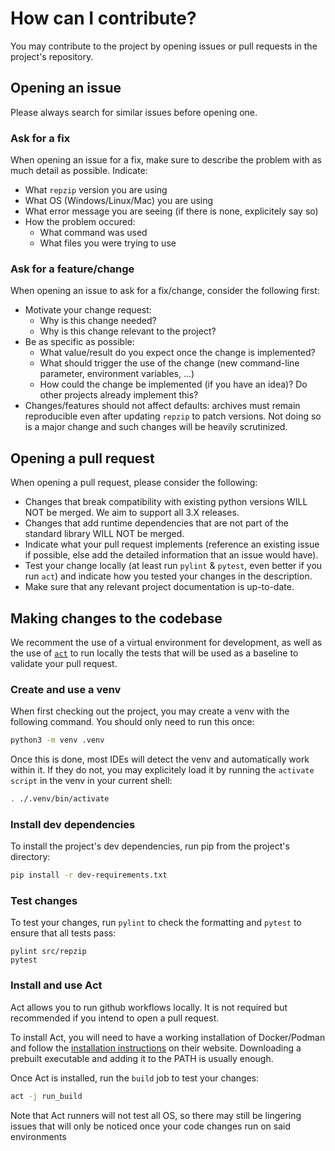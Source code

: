 # How can I contribute?

You may contribute to the project by opening issues or pull requests in the project's repository.

## Opening an issue

Please always search for similar issues before opening one.

### Ask for a fix

When opening an issue for a fix, make sure to describe the problem with as much detail as possible. Indicate:

* What `repzip` version you are using
* What OS (Windows/Linux/Mac) you are using
* What error message you are seeing (if there is none, explicitely say so)
* How the problem occured:
  * What command was used
  * What files you were trying to use

### Ask for a feature/change

When opening an issue to ask for a fix/change, consider the following first:

* Motivate your change request:
  * Why is this change needed?
  * Why is this change relevant to the project?
* Be as specific as possible:
  * What value/result do you expect once the change is implemented?
  * What should trigger the use of the change (new command-line parameter, environment variables, ...)
  * How could the change be implemented (if you have an idea)? Do other projects already implement this?
* Changes/features should not affect defaults: archives must remain reproducible even after updating `repzip` to patch versions. Not doing so is a major change and such changes will be heavily scrutinized.

## Opening a pull request

When opening a pull request, please consider the following:

* Changes that break compatibility with existing python versions WILL NOT be merged. We aim to support all 3.X releases.
* Changes that add runtime dependencies that are not part of the standard library WILL NOT be merged.
* Indicate what your pull request implements (reference an existing issue if possible, else add the detailed information that an issue would have).
* Test your change locally (at least run `pylint` & `pytest`, even better if you run `act`) and indicate how you tested your changes in the description.
* Make sure that any relevant project documentation is up-to-date.

## Making changes to the codebase

We recomment the use of a virtual environment for development, as well as the use of [`act`](https://github.com/nektos/act) to run locally the tests that will be used as a baseline to validate your pull request.

### Create and use a venv

When first checking out the project, you may create a venv with the following command. You should only need to run this once:

```bash
python3 -m venv .venv
```

Once this is done, most IDEs will detect the venv and automatically work within it. If they do not, you may explicitely load it by running the `activate script` in the venv in your current shell:

```bash
. ./.venv/bin/activate
```

### Install dev dependencies

To install the project's dev dependencies, run pip from the project's directory:

```bash
pip install -r dev-requirements.txt
```

### Test changes

To test your changes, run `pylint` to check the formatting and `pytest` to ensure that all tests pass:

```
pylint src/repzip
pytest
```

### Install and use Act

Act allows you to run github workflows locally. It is not required but recommended if you intend to open a pull request.

To install Act, you will need to have a working installation of Docker/Podman and follow the [installation instructions](https://nektosact.com/installation/index.html) on their website. Downloading a prebuilt executable and adding it to the PATH is usually enough.

Once Act is installed, run the `build` job to test your changes:

```bash
act -j run_build
```

Note that Act runners will not test all OS, so there may still be lingering issues that will only be noticed once your code changes run on said environments
